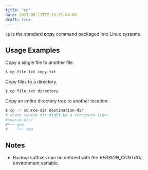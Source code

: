 ```yaml
---
title: "cp"
date: 2021-08-11T17:13:25-04:00
draft: true
---
```


`cp` is the standard **c**o**p**y command packaged into Linux systems.

## Usage Examples

Copy a single file to another file.

```bash
$ cp file.txt copy.txt
```

Copy files to a directory.

```bash
$ cp file.txt directory
```

Copy an entire directory tree to another location.

```bash
$ cp -r source-dir destination-dir
# where source-dir might be a structure like:
#source-dir/
#└── one
#    └── two
```

## Notes

- Backup suffixes can be defined with the _VERSION_CONTROL_ environment
  variable.
